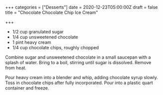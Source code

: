 +++
categories = ["Desserts"]
date = 2020-12-23T05:00:00Z
draft = false
title = "Chocolate Chocolate Chip Ice Cream"

+++
* 1/2 cup granulated sugar 
* 1/4 cup unsweetened chocolate 
* 1 pint heavy cream 
* 1/4 cup chocolate chips, roughly chopped

Combine sugar and unsweetened chocolate in a small saucepan with a splash of water. Bring to a boil, stirring until sugar is dissolved. Remove from heat. 

Pour heavy cream into a blender and whip, adding chocolate syrup slowly. Toss in chocolate chips after fully incorporated. Pour into a plastic quart container and freeze.